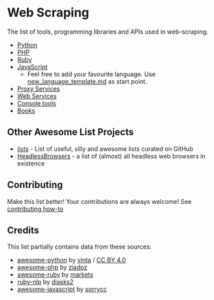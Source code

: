 # Web Scraping

The list of tools, programming libraries and APIs used in web-scraping.

* [Python](http://github.com/lorien/web-scraping/blob/master/python.md)
* [PHP](http://github.com/lorien/web-scraping/blob/master/php.md)
* [Ruby](http://github.com/lorien/web-scraping/blob/master/ruby.md)
* [JavaScript](http://github.com/lorien/web-scraping/blob/master/javascript.md)
  * Feel free to add your favourite language. Use [new_language_template.md](http://github.com/lorien/web-scraping/blob/master/new_language_template.md) as start point.
* [Proxy Services](http://github.com/lorien/web-scraping/blob/master/proxy_services.md)
* [Web Services](http://github.com/lorien/web-scraping/blob/master/web_services.md)
* [Console tools](http://github.com/lorien/web-scraping/blob/master/console_tools.md)
* [Books](http://github.com/lorien/web-scraping/blob/master/books.md)

## Other Awesome List Projects
* [lists](https://github.com/jnv/lists) - List of useful, silly and awesome lists curated on GitHub
* [HeadlessBrowsers](https://github.com/dhamaniasad/HeadlessBrowsers) - a list of (almost) all headless web browsers in existence

## Contributing

Make this list better! Your contributions are always welcome! See [contributing how-to](https://github.com/lorien/web-scraping/blob/master/CONTRIBUTING.md)

## Credits
This list partially contains data from these sources:
* [awesome-python](https://github.com/vinta/awesome-python) by [vinta](https://github.com/vinta) / [CC BY 4.0](http://creativecommons.org/licenses/by/4.0/)
* [awesome-php](https://github.com/ziadoz/awesome-php) by [ziadoz](https://github.com/ziadoz)
* [awesome-ruby](https://github.com/markets/awesome-ruby) by [markets](https://github.com/markets)
* [ruby-nlp](https://github.com/diasks2/ruby-nlp) by [diasks2](https://github.com/diasks2)
* [awesome-javascript](https://github.com/sorrycc/awesome-javascript) by [sorrycc](https://github.com/sorrycc)
